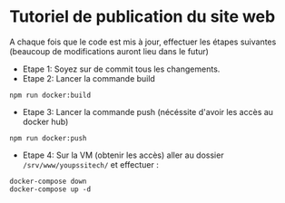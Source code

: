 # Tutoriel de publication du site web

A chaque fois que le code est mis à jour, effectuer les étapes suivantes (beaucoup de modifications auront lieu dans le futur)

- Etape 1: Soyez sur de commit tous les changements.
- Etape 2: Lancer la commande build

```
npm run docker:build
```

- Etape 3: Lancer la commande push (nécéssite d'avoir les accès au docker hub)

```
npm run docker:push
```

- Etape 4: Sur la VM (obtenir les accès) aller au dossier `/srv/www/youpssitech/` et effectuer :

```
docker-compose down
docker-compose up -d
```
